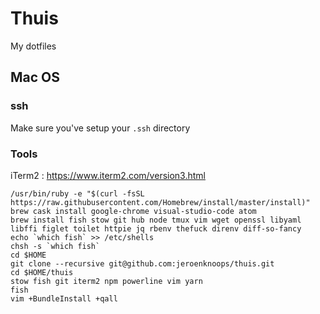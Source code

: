 # Thuis

My dotfiles

## Mac OS

### ssh

Make sure you've setup your `.ssh` directory

### Tools
iTerm2 : https://www.iterm2.com/version3.html

```
/usr/bin/ruby -e "$(curl -fsSL https://raw.githubusercontent.com/Homebrew/install/master/install)"
brew cask install google-chrome visual-studio-code atom
brew install fish stow git hub node tmux vim wget openssl libyaml libffi figlet toilet httpie jq rbenv thefuck direnv diff-so-fancy
echo `which fish` >> /etc/shells
chsh -s `which fish`
cd $HOME
git clone --recursive git@github.com:jeroenknoops/thuis.git
cd $HOME/thuis
stow fish git iterm2 npm powerline vim yarn
fish
vim +BundleInstall +qall
```

